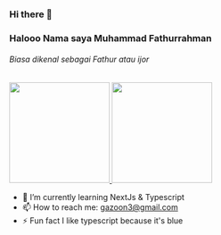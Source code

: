 ### Hi there 👋

### Halooo Nama saya Muhammad Fathurrahman
###### Biasa dikenal sebagai Fathur atau ijor
<!--
**fathrahh/fathrahh** is a ✨ _special_ ✨ repository because its `README.md` (this file) appears on your GitHub profile.

Here are some ideas to get you started:

- 🔭 I’m currently working on ...
- 👯 I’m looking to collaborate on ...
- 🤔 I’m looking for help with ...
- 💬 Ask me about ...
- 😄 Pronouns: ...
-->

<a href="https://github.com/fathrahh">
  <img height="180em" src="https://github-readme-stats-eight-theta.vercel.app/api?username=fathrahh&show_icons=true&theme=algolia&include_all_commits=true&count_private=true"/>
  <img height="180em" src="https://github-readme-stats-eight-theta.vercel.app/api/top-langs/?username=fathrahh&layout=compact&langs_count=8&theme=algolia"/>
</a>

- 🌱 I’m currently learning NextJs & Typescript
- 📫 How to reach me: gazoon3@gmail.com
- ⚡ Fun fact I like typescript because it's blue

